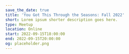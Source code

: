 ```yaml
---
save_the_date: true
title: 'You Got This Through the Seasons: Fall 2022'
short: Lorem ipsum shorter description goes here.
type: Meetup
location: Online
start: 2022-09-15T18:00:00
end: 2022-09-15T20:00:00
og: placeholder.png
---
```

